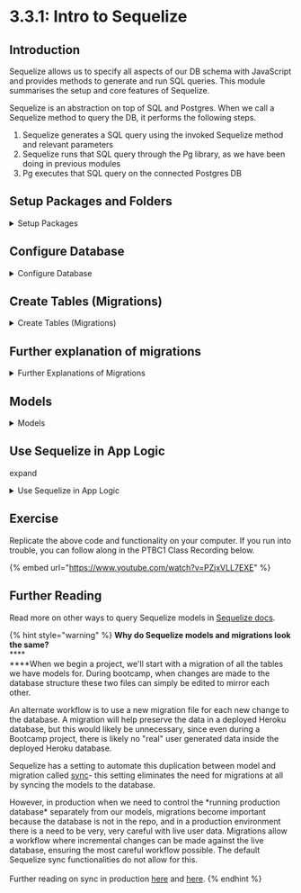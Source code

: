 # 3.3.1: Intro to Sequelize

## Introduction

Sequelize allows us to specify all aspects of our DB schema with JavaScript and provides methods to generate and run SQL queries. This module summarises the setup and core features of Sequelize.

Sequelize is an abstraction on top of SQL and Postgres. When we call a Sequelize method to query the DB, it performs the following steps.

1. Sequelize generates a SQL query using the invoked Sequelize method and relevant parameters
2. Sequelize runs that SQL query through the Pg library, as we have been doing in previous modules
3. Pg executes that SQL query on the connected Postgres DB

## Setup Packages and Folders

<details>

<summary>Setup Packages</summary>

**Create App**

Create a directory for your app and initialize NPM.

```bash
npm init -y
```

**Install Sequelize NPM Packages**

Install `sequelize` and `pg` NPM packages to use Sequelize with Postgres in our app. Sequelize requests that we install `pg` manually because Sequelize also supports other SQL database types such as MySQL and SQLite, and does not install any SQL DB connectors such as `pg` by default to keep the Sequelize library lean.

Install `sequelize-cli` NPM package in development dependencies to generate relevant Sequelize files such as migrations and models from the command line. `sequelize-cli` also allows us to run Sequelize migration files that will update our DB schema in lieu of raw SQL.

```
npm install pg sequelize
npm install --save-dev sequelize-cli
```

**Create Sequelize Folders**

Create the empty folders `config`, `migrations`, `models`, and `seeders`. These will store Sequelize files that we will need to create for our application. We will explore what each of these folders represents below. We can also create these folders with the [`npx sequelize init`](https://github.com/sequelize/cli#usage) command. More on this [here](https://sequelize.org/master/manual/migrations.html#project-bootstrapping).

```bash
mkdir config migrations models seeders
```

</details>

## Configure Database

<details>

<summary>Configure Database</summary>

### Create Database Connection Config File

Similar to the `pg` connection config we defined in [Module 3.5.2: PostgreSQL Node App](../../3-backend-applications/3.4-sql-applications/3.4.2-postgresql-node-app.md#pg-npm-library), the Sequelize connection config specifies parameters for Sequelize to connect to our SQL database. We use JS for our config file so that we can include inline comments, unlike JSON.

**Sample Config File (config/config.js)**

module.exports is the instruction that tells Node.js which bits of code (functions, objects, strings, etc.) to “export” from a given file so other files are allowed to access the exported code.

This file tells the sequelize cli how to connect to the database.

```javascript
module.exports = {
  // development settings, other settings include staging and production settings which we have not included here
  development: {
    username: "kai",
    password: null,
    // "grocery" is our example app name, which we also use as our DB name.
    // Use "_development" suffix to indicate DB is for development purposes (naming convention)
    database: "grocery_development",
    host: "127.0.0.1",
    dialect: "postgres",
  },
};
```

**Create Database Based on Config**

Create the database specified in the config using Sequelize CLI's built-in command `db:create`.

```
npx sequelize db:create
```

this is the result you should see on your terminal after running the command `npx sequelize db:create`

```
Sequelize CLI [Node: 15.14.0, CLI: 6.3.0, ORM: 6.12.0-alpha.1]
​
Loaded configuration file "config/config.js".
Using environment "development".
Database grocery_development created
```

</details>

## Create Tables (Migrations)

<details>

<summary>Create Tables (Migrations)</summary>

Sequelize replaces `init_tables.sql` from Module [3.5.7: Database Setup Files](../../3-backend-applications/3.4-sql-applications/3.4.9-database-setup-files.md#init_tables-sql) with a concept called "**migrations**". Database migrations are a system to manage database schema, allowing us to specify changes to database tables and columns over the lifetime of our database.

Database migrations only manipulate database schema, but do not determine how our applications interact with the database. Database "**models**" in the following section determine how our apps interact with the DB.

Migrations are especially crucial to manage changes to DB schema after our apps go live and contain real-user data. Migrations help us create and run SQL queries to update our schema, while maintaining a record of the update in a "migration file" and in the DB itself. This helps prevent incorrect SQL caused by human error, and helps us keep track of DB state.

Migrations also allow us to quickly re-create copies of our DB by "replaying" all of our migration files in chronological order. This is especially useful for testing and feature development, because it eliminates human error in re-creating DBs with SQL queries. It also enables fellow developers to easily run your written migrations on their own local database setup, and therefore anyone with your code could use your app.

**Create Migration to Create Items Table**

Use `sequelize-cli`'s `migration:generate` command to create a new migration. This specific migration is to create an `Items` table in our database.

Note that the table name `items` is in snake_case and pluralised, as per SQL naming convention from [Module 3.5.2: PostgreSQL Node App](../../3-backend-applications/3.4-sql-applications/3.4.2-postgresql-node-app.md#sql-entity-naming-and-casing). Column names are also snake_case. You may notice in the Models section below that corresponding model attributes are in camelCase. This camelCase-snake_case translation is done by the `underscored` Sequelize option specified in the model file. This allows us to use camel case in JavaScript and snake case in SQL, satisfying casing conventions for both languages.

Sequelize expects table names to be plural, and model names to be singular, and automatically queries for table names that are pluralised forms of our model names in our apps.

```
npx sequelize migration:generate --name create-items-table
```

Replace the contents of the generated file with the following table-creation code. Sequelize is Promise-based, and uses async/await syntax to manipulate async control flow in migration files by default. `queryInterface` is a param provided by Sequelize to manipulate DB schema. See [`queryInterface` docs](https://sequelize.org/master/manual/query-interface.html) for more info.

You may notice that there is an `up` and a `down` section of each migration. The `up` section runs when we execute the migration on the DB. `down` runs when we wish to undo the most recently run migration, which should only be done in rare circumstances and almost never in production.

Note that `created_at` and `updated_at` are required columns with Sequelize.

**Migration File Template**

```javascript
module.exports = {
  up: async (queryInterface, Sequelize) => {
    await queryInterface.createTable('<TABLE_NAME_SNAKE_CASE_PLURAL>', {
      id: {
        allowNull: false,
        autoIncrement: true,
        primaryKey: true,
        type: Sequelize.INTEGER,
      },
      <COLUMN_NAME_SNAKE_CASE>: {
        type: Sequelize.<COLUMN_DATA_TYPE_UPPERCASE>,
      },
      // ... [<OTHER_COLUMNS>]
      // created_at and updated_at are required
      created_at: {
        allowNull: false,
        type: Sequelize.DATE,
      },
      updated_at: {
        allowNull: false,
        type: Sequelize.DATE,
      },

    });
  },

  down: async (queryInterface, Sequelize) => {
    await queryInterface.dropTable('<TABLE_NAME_SNAKE_CASE_PLURAL>');
  },
};
```

**Sample Migration File (\<GENERATED_DATE>-create-items-table.js)**

```javascript
// running "npx sequelize migration:generate --name create-items-table" creates this file
// something like this should appear in the terminal after running this command
​
// Sequelize CLI [Node: 15.14.0, CLI: 6.3.0, ORM: 6.12.0-alpha.1]
​
// migrations folder at "/home/michellemok/RA/ftbc5/sequelize/migrations" already exists.
// New migration was created at /home/michellemok/RA/ftbc5/sequelize/migrations/20211203063853-create-items-table.js .

module.exports = {
  up: async (queryInterface, Sequelize) => {
    await queryInterface.createTable('items', {
      id: {
        allowNull: false,
        autoIncrement: true,
        primaryKey: true,
        type: Sequelize.INTEGER,
      },
      name: {
        type: Sequelize.STRING,
      },
      // created_at and updated_at are required
      created_at: {
        allowNull: false,
        type: Sequelize.DATE,
      },
      updated_at: {
        allowNull: false,
        type: Sequelize.DATE,
      },
    });
  },

  down: async (queryInterface, Sequelize) => {
    await queryInterface.dropTable('items');
  },
};
```

Should you encounter any errors when running the command below, you might need to remove all comments above `module.exports` in the sample file above.

**Run Migration to Create Table**

Writing the migration file specifies the DB schema changes. To execute all unexecuted migration files, run `sequelize-cli`'s `db:migrate` command.

```
npx sequelize db:migrate
```

This command will execute these steps:

- Will ensure a table called `SequelizeMeta` in database. This table is used to record which migrations have run on the current database
- Start looking for any migration files which haven't run yet. Files which have already run will not run again. This is possible by checking `SequelizeMeta` table(by running the command: `select * from "SequelizeMeta"`). In this case it will run `XXXXXXXXXXXXXX-create-user.js` migration, which we created in last step.
- Creates a table called Items with all columns as specified in its migration file.

The passed queryInterface object can be used to modify the database. The Sequelize object stores the available data types such as STRING or INTEGER (https://sequelize.org/v5/manual/ data-types.html)

queryInterface comes from `const queryInterface = sequelize.getQueryInterface();`

refer to docs, https://sequelize.org/master/manual/query-interface.html

</details>

## Further explanation of migrations

<details>

<summary>Further Explanations of Migrations</summary>

We can create more than 1 migration file by running `sequelize migration:generate` again.

For example, if we wanted to change the name of the table we previously created, we could run the command `to create another migration file`:

`sequelize migration:generate --name change-items-table-name`

```
// this file was created after running the command "npx sequelize migration:generate --name change-items-table-name" (2nd migration file)
module.exports = {
  up: async (queryInterface, Sequelize) => {
    await queryInterface.renameTable('items', 'things');
  },
​
  down: async (queryInterface, Sequelize) => {
    await queryInterface.renameTable('things', 'items');
  },
};
​
```

After running `npx sequelize db:migrate`, this should be seen in the command terminal:

```
 Sequelize CLI [Node: 15.14.0, CLI: 6.3.0, ORM: 6.12.0-alpha.1]
​
 Loaded configuration file "config/config.js".
 Using environment "development".
 == 20211206124409-change-items-table-name: migrating =======
 == 20211206124409-change-items-table-name: migrated (0.024s)


// it tells us that the file we just created ran, and we should see the following in the SequelizeMeta table:
                    name
 -------------------------------------------
  20211203063853-create-items-table.js
  20211206124409-change-items-table-name.js
  (2 rows)

// checking the database in psql should show us that the name of the table has changed:
                List of relations
  Schema |     Name      |   Type   |    Owner
 --------+---------------+----------+-------------
  public | SequelizeMeta | table    | michellemok
  public | items_id_seq  | sequence | michellemok
  public | things        | table    | michellemok
 (3 rows)
​
```

To undo migrations, we can run the `npx sequelize db:migrate:undo` command. See [Sequelize CLI docs](https://github.com/sequelize/cli#usage) for a full list of Sequelize CLI commands. This command will only undo the most recent `up` migration, by running the `down` function of that migration file. Ideally we should always write the `down` function to be the regression of the `up` function. For example `up` would create a table, `down` would delete that table.

```
// if we want to undo the changes made by running the migration, we can run the command "npx sequelize db:migrate:undo"
// and we should see the following in the command line:
​
 Sequelize CLI [Node: 15.14.0, CLI: 6.3.0, ORM: 6.12.0-alpha.1]
​
 Loaded configuration file "config/config.js".
 Using environment "development".
 == 20211206124409-change-items-table-name: reverting =======
 == 20211206124409-change-items-table-name: reverted (0.012s)
​
 checking the database shows us that table's name has changed back to it's original name(items)
                 List of relations
  Schema |     Name      |   Type   |    Owner
 --------+---------------+----------+-------------
  public | SequelizeMeta | table    | michellemok
  public | items         | table    | michellemok
  public | items_id_seq  | sequence | michellemok
 (3 rows)
​
// checking SequelizeMeta should show us the following result:
                 name
 --------------------------------------
  20211203063853-create-items-table.js
 (1 row)
```

**Verify Table Creation in Psql**

Open Psql with a connection to our DB

```
psql -d grocery_development
```

Run `\dt` to display tables in the DB

```bash
\dt
```

</details>

## Models

<details>

<summary>Models</summary>

Models enable our Node applications to interact with the DB by defining what data is available. Model "**classes**" (in UpperCamelCase) have methods that allow us to query the corresponding DB tables, which must be named as the pluralised form of our model names. Model "**instances**" (in lowerCamelCase) are instantiations of those classes, and are essentially JavaScript objects with pre-defined attributes, where those attributes are defined in model files and map to the corresponding DB table's columns. Models assume that the DB schema is already set up as per what is defined in the model files. **Models do not manipulate DB schema; only migrations manipulate DB schema.**

**Create Model File for Item Model**

In the previous section we wrote and ran a migration to create the `items` table. Now we will define an `Item` model to let our application access the data inside the `items` table.

A model file is essentially a JavaScript class generator that specifies the name of a model and its attributes and associations. Sequelize models correspond directly to DB tables, where the model name should always be the singular form of the table name since the model is a representation of a single instance or a single row of that table. For example, the model corresponding to the `items` table must be called "item" in the sequelize definition for Sequelize to work. Sequelize uses model names to generate table names when it translates JavaScript to SQL queries.

**Model File Template (models/\<MODEL_NAME_LOWERCASE_SINGULAR>.mjs)**

Note the usage of .mjs file extensions. This is in lieu of `"type": "module"` in package.json. The .mjs extension lets Node know to treat the file as an ES6 module instead of a CommonJS file.

```javascript
export default function init<MODEL_NAME_UPPER_CAMEL_CASE_SINGULAR>Model(sequelize, DataTypes) {
  return sequelize.define('<MODEL_NAME_SNAKE_CASE_SINGULAR>', {
    id: {
      allowNull: false,
      autoIncrement: true,
      primaryKey: true,
      type: DataTypes.INTEGER,
    },
    <COLUMN_NAME>: {
      type: Sequelize.<COLUMN_DATA_TYPE_UPPERCASE>,
    },
    // ... [<OTHER_COLUMNS>]
    createdAt: {
      allowNull: false,
      type: DataTypes.DATE,
    },
    updatedAt: {
      allowNull: false,
      type: DataTypes.DATE,
    },
  }, {
    // The underscored option makes Sequelize reference snake_case names in the DB.
    underscored: true
  });
};
```

**Sample Model File (models/item.mjs)**

```javascript
//  a model represents a table in sequelize, The model tells Sequelize several things about the entity it represents, such as the name of the table in the database and which columns it has (and their data types).
// To define mappings between a model and a table, use the define method
//  After being defined, we can access our model with sequelize.models.Item, i.e,
//  Item === sequelize.models.Item
​
// this function is exported and used in line 37 of index.mjs,
// db.Item = initItemModel(sequelize, Sequelize.DataTypes);
// it takes 2 parameters, the instance of Sequelize (sequelize) that we created in index.mjs and Sequelize.Datatypes(https://sequelize.org/v5/manual/data-types.html), which allow us to specify what type of data we want
export default function initItemModel(sequelize, DataTypes) {
  return sequelize.define(
    'item',
    {
      id: {
        allowNull: false,
        autoIncrement: true,
        primaryKey: true,
        type: DataTypes.INTEGER,
      },
      name: {
        type: DataTypes.STRING,
      },
      createdAt: {
        allowNull: false,
        type: DataTypes.DATE,
      },
      updatedAt: {
        allowNull: false,
        type: DataTypes.DATE,
      },
    },
    {
      // The underscored option makes Sequelize reference snake_case names in the DB.
      underscored: true,
    }
  );
}
```

Should you encounter any errors when running the command below, you might need to remove all comments above `module.exports` in the sample file above.

**Create Model Index File to Make Models Accessible in App**

We will initialise and export all the models we define in a single module. This makes it easy to access models from different modules within our application. In the following code, model classes are exported in a `db` object where keys are model names and values are model classes. The following is a simplified version of the model index file generated by [`npx sequelize init`](https://github.com/sequelize/cli#usage).

**Model Index File Template**

```javascript
import sequelizePackage from 'sequelize';
import allConfig from '../config/config.js';

import init<MODEL_NAME_UPPER_CAMEL_CASE_SINGULAR>Model from './<MODEL_NAME_LOWER_CAMEL_CASE_SINGULAR>.mjs';

const { Sequelize } = sequelizePackage;
const env = process.env.NODE_ENV || 'development';
const config = allConfig[env];
const db = {};

let sequelize = new Sequelize(config.database, config.username, config.password, config);

db.<MODEL_NAME_UPPER_CAMEL_CASE_SINGULAR> = init<MODEL_NAME_UPPER_CAMEL_CASE_SINGULAR>Model(sequelize, Sequelize.DataTypes);

db.sequelize = sequelize;
db.Sequelize = Sequelize;

export default db;
```

**Sample Model Index File (models/index.mjs)**

```javascript
import sequelizePackage from "sequelize";
// we give the name allConfig to what we're importing from config.js, i.e, our database settings
import allConfig from "../config/config.js";

import initItemModel from "./item.mjs";

const { Sequelize } = sequelizePackage;
// in this case, "env" will be development, as we have in our config.js file
// process.env.NODE_ENV will be used later on in the course
const env = process.env.NODE_ENV || "development";
// this is the same as saying :
// const config = allConfig['development']
const config = allConfig[env];
const db = {};

// initiate a new instance of Sequelize
// note similarity to pool.query

let sequelize = new Sequelize(
  // database settings from config.js
  config.database,
  config.username,
  config.password,
  config
);

// here we are putting initItemModel from item.mjs into the object "db" (line 14)
db.Item = initItemModel(sequelize, Sequelize.DataTypes);
// db = {
//    Item: initItemModel(sequelize, Sequelize.DataTypes)
// }

// here we are putting the instance we created in line 28 into the object "db"
db.sequelize = sequelize;
// db = {
//     Item: initItemModel(sequelize, Sequelize.DataTypes),
//    sequelize: sequelize
// }

export default db;
```

**One command to create a migration and a model**

Now that we have all our code setup, we understood what migrations and models are, and how to set them up, let's look at how to create a migration and a model at the same time with a single command

```bash
npx sequelize-cli model:generate --name Item --attributes name:string
```

After running this command, you should see a new migration and a new model file in the respective folders. Please note, that this command currently only allows for a basic setup, and not for more advanced attributes to be added to your properties. You will have to do that on your own, if you have these requirements for your columns/properties.

</details>

## Use Sequelize in App Logic

expand

<details>

<summary>Use Sequelize in App Logic</summary>

**Node App to Create Item**

Before we use Sequelize with Express, let's create a command-line Node app that creates an `item` entry in the database using Sequelize.

**Node App File Template**

```javascript
import db from './models/index.mjs';

db.<MODEL_NAME_CAPITALIZED_SINGULAR>
  .create({
    <COLUMN_NAME>: <VALUE>,
    [<OTHER_COLUMN_NAMES_AND_VALUES>]
  })
  .then((<RESULT_ROW>) => {
    console.log('success!');
    console.log(<RESULT_ROW>);
  })
  .catch((error) => console.log(error));
```

**Sample Node App File (create.mjs)**

Sequelize's `create` method generates an `INSERT` query based on the `Item` model we defined above. This inserts a record with the name provided on the command line to the `items` table in our DB.

```javascript
// import the object we created with everything in it from index.mjs
import db from "./models/index.mjs";

// a model is an ES6 class. An instance of the class represents one object from that model (which maps to one row of the table in the database).
//  Although a model is a class, you should not create instances by using the new operator directly. Sequelize provides the create method for this
// https://sequelize.org/master/manual/model-instances.html

db.Item.create({
  name: process.argv[2],
})
  .then((item) => {
    console.log("success!");
    console.log(item);
  })
  .catch((error) => console.log(error));
```

Let's run this app to create an Item in the DB.

**Node Command Template**

```
node create.mjs <ITEM_NAME>
```

**Sample Node Command**

```
node create.mjs milk
```

Let's verify that this Item now exists in the DB. Open Psql with a connection to our DB

```
psql -d grocery_development
```

Verify that we inserted our Item in the DB

```
SELECT * FROM "items";
```

**Node App to Retrieve Items**

Let's create another command-line app to retrieve data from our DB using the model-querying functionality of Sequelize.

**Model Query Node App Template**

```javascript
import db from './models/index.mjs';

db.<MODEL_NAME_UPPER_CAMEL_CASE_SINGULAR>.findAll({
  where: {
    <MODEL_COLUMN_NAME>: ['milk']
  }
})
.then((items) => console.log(items[0]))
.catch((error) => console.log(error));
```

**Sample Model Query Node App (where.mjs)**

`findAll` method accepts an options object as a parameter that allows us to specify WHERE attributes that we would previously put in our SQL statements.

```javascript
import db from "./models/index.mjs";

db.Item.findAll({
  where: {
    name: [process.argv[2]],
  },
})
  .then((items) => console.log(items[0]))
  .catch((error) => console.log(error));
```

Let's run this app the retrieve Items from the DB

```bash
node where.mjs milk
```

</details>

####

## Exercise

Replicate the above code and functionality on your computer. If you run into trouble, you can follow along in the PTBC1 Class Recording below.

{% embed url="https://www.youtube.com/watch?v=PZjxVLL7EXE" %}

## Further Reading

Read more on other ways to query Sequelize models in [Sequelize docs](https://sequelize.org/master/manual/model-querying-basics.html).

{% hint style="warning" %}
**Why do Sequelize models and migrations look the same?**\
\*\*\*\*\
\*\*\*\*When we begin a project, we'll start with a migration of all the tables we have models for. During bootcamp, when changes are made to the database structure these two files can simply be edited to mirror each other.

An alternate workflow is to use a new migration file for each new change to the database. A migration will help preserve the data in a deployed Heroku database, but this would likely be unnecessary, since even during a Bootcamp project, there is likely no "real" user generated data inside the deployed Heroku database.

Sequelize has a setting to automate this duplication between model and migration called [sync](https://sequelize.org/master/manual/model-basics.html#model-synchronization)- this setting eliminates the need for migrations at all by syncing the models to the database.

However, in production when we need to control the \*running production database\* separately from our models, migrations become important because the database is not in the repo, and in a production environment there is a need to be very, very careful with live user data. Migrations allow a workflow where incremental changes can be made against the live database, ensuring the most careful workflow possible. The default Sequelize sync functionalities do not allow for this.\
\
Further reading on sync in production [here](https://medium.com/@smallbee/how-to-use-sequelize-sync-without-difficulties-4645a8d96841) and [here](https://stackoverflow.com/questions/21105748/sequelize-js-how-to-use-migrations-and-sync).
{% endhint %}
